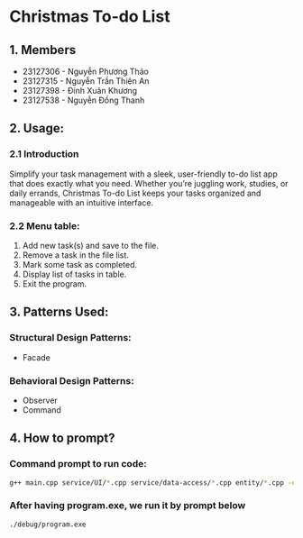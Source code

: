 # Christmas To-do List


## 1. Members
- 23127306 - Nguyễn Phương Thảo
- 23127315 - Nguyễn Trần Thiên An
- 23127398 - Đinh Xuân Khương
- 23127538 - Nguyễn Đồng Thanh
## 2. Usage:
### 2.1 Introduction
Simplify your task management with a sleek, user-friendly to-do list app that does exactly what you need. Whether you’re juggling work, studies, or daily errands, Christmas To-do List keeps your tasks organized and manageable with an intuitive interface.

### 2.2 Menu table:
1. Add new task(s) and save to the file.
2. Remove a task in the file list.
3. Mark some task as completed.
4. Display list of tasks in table.
5. Exit the program.

## 3. Patterns Used:
### Structural Design Patterns:
- Facade
### Behavioral Design Patterns:
- Observer
- Command

## 4. How to prompt?
### Command prompt to run code:
```bash
g++ main.cpp service/UI/*.cpp service/data-access/*.cpp entity/*.cpp -o debug/program.exe
```
### After having program.exe, we run it by prompt below
```bash
./debug/program.exe
```
